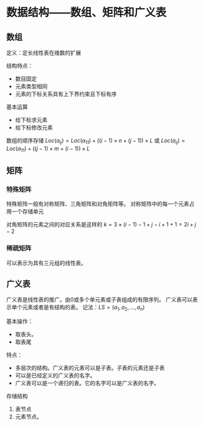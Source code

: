 # 数据结构——数组、矩阵和广义表

## 数组

定义：定长线性表在维数的扩展

结构特点：
- 数目固定
- 元素类型相同
- 元素的下标关系具有上下界约束且下标有序

基本运算
- 给下标求元素
- 给下标修改元素

数组的顺序存储
$Loc(a_{ij})=Loc(a_{11})+((i - 1)\times n + (j - 1))\times L$
或
$Loc(a_{ij})=Loc(a_{11})+((j - 1)\times m + (i - 1))\times L$

## 矩阵
### 特殊矩阵
特殊矩阵一般有对称矩阵、三角矩阵和对角矩阵等。
对称矩阵中的每一个元素占用一个存储单元

对角矩阵的元素之间的对应关系是这样的
$k=3\times(i-1)-1+j-i+1+1=2i+j-2$

### 稀疏矩阵
可以表示为具有三元组的线性表。

## 广义表

广义表是线性表的推广。由0或多个单元素或子表组成的有限序列。
广义表可以表示单个元素或者是有结构的表。
记法：$LS =(a_1,a_2,...,a_n)$

基本操作：
- 取表头。
- 取表尾

特点：
- 多层次的结构。广义表的元素可以是子表。子表的元素还是子表
- 可以是已经定义的广义表的名字。
- 广义表可以是一个递归的表。它的名字可以是广义表的名字。

存储结构
1. 表节点
2. 元素节点。